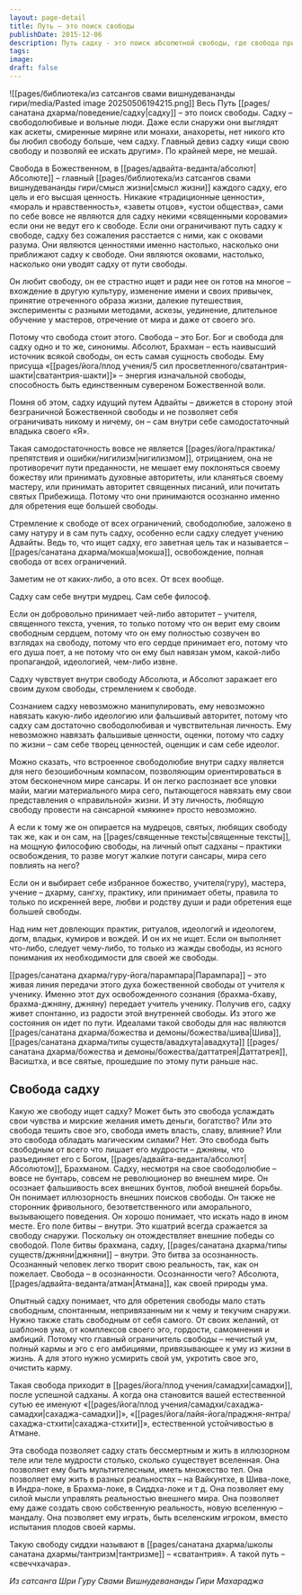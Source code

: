 ```yaml
---
layout: page-detail
title: Путь – это поиск свободы
publishDate: 2015-12-06
description: Путь садху - это поиск абсолютной свободы, где свобода приравнивается к Богу и Абсолюту, а все внешние ценности и традиции важны лишь постольку, поскольку ведут к освобождению. Садху осознанно выбирает авторитеты и практики только ради внутренней свободы, не поддаваясь внешнему давлению и манипуляциям. Истинная свобода для садху - это не вседозволенность, а освобождение от всех ограничений ума, эго и кармы, достигаемое через внутреннюю битву и реализуемое в состоянии самадхи и сахаджа-самадхи.
tags: 
image: 
draft: false
---
```

![[pages/библиотека/из сатсангов свами вишнудевананды гири/media/Pasted image 20250506194215.png]]
Весь Путь [[pages/санатана дхарма/поведение/садху|садху]] – это поиск свободы. Садху – свободолюбивые и вольные люди. Даже если снаружи они выглядят как аскеты, смиренные миряне или монахи, анахореты, нет никого кто бы любил свободу больше, чем садху. Главный девиз садху «ищи свою свободу и позволяй ее искать другим». По крайней мере, не мешай.

Свобода в Божественном, в [[pages/адвайта-веданта/абсолют|Абсолюте]] – главный [[pages/библиотека/из сатсангов свами вишнудевананды гири/смысл жизни|смысл жизни]] каждого садху, его цель и его высшая ценность. Никакие «традиционные ценности», «мораль и нравственность», «заветы отцов», «устои общества», сами по себе вовсе не являются для садху некими «священными коровами» если они не ведут его к свободе. Если они ограничивают путь садху к свободе, садху без сожаления расстается с ними, как с оковами разума. Они являются ценностями именно настолько, насколько они приближают садху к свободе. Они являются оковами, настолько, насколько они уводят садху от пути свободы.

Он любит свободу, он ее страстно ищет и ради нее он готов на многое – вхождение в другую культуру, изменение имени и своих привычек, принятие отреченного образа жизни, далекие путешествия, эксперименты с разными методами, аскезы, уединение, длительное обучение у мастеров, отречение от мира и даже от своего эго.

Потому что свобода стоит этого. Свобода – это Бог. Бог и свобода для садху одно и то же, синонимы. Абсолют, Брахман – есть наивысший источник всякой свободы, он есть самая сущность свободы. Ему присуща «[[pages/йога/плод учения/5 сил просветленного/сватантрия-шакти|сватантрия-шакти]]» – энергия изначальной свободы, способность быть единственным сувереном Божественной воли.

Помня об этом, садху идущий путем Адвайты – движется в сторону этой безграничной Божественной свободы и не позволяет себя ограничивать никому и ничему, он – сам внутри себе самодостаточный владыка своего «Я».

Такая самодостаточность вовсе не является [[pages/йога/практика/препятствия и ошибки/нигилизм|нигилизмом]], отрицанием, она не противоречит пути преданности, не мешает ему поклоняться своему божеству или принимать духовные авторитеты, или кланяться своему мастеру, или принимать авторитет священных писаний, или почитать святых Прибежища. Потому что они принимаются осознанно именно для обретения еще большей свободы.

Стремление к свободе от всех ограничений, свободолюбие, заложено в саму натуру и в сам путь садху, особенно если садху следует учению Адвайты. Ведь то, что ищет садху, его заветная цель так и называется – [[pages/санатана дхарма/мокша|мокша]], освобождение, полная свобода от всех ограничений.

Заметим не от каких-либо, а ото всех. От всех вообще.

Садху сам себе внутри мудрец. Сам себе философ.

Если он добровольно принимает чей-либо авторитет – учителя, священного текста, учения, то только потому что он верит ему своим свободным сердцем, потому что он ему полностью созвучен во взглядах на свободу, потому что его сердце принимает его, потому что его душа поет, а не потому что он ему был навязан умом, какой-либо пропагандой, идеологией, чем-либо извне.

Садху чувствует внутри свободу Абсолюта, и Абсолют заражает его своим духом свободы, стремлением к свободе.

Сознанием садху невозможно манипулировать, ему невозможно навязать какую-либо идеологию или фальшивый авторитет, потому что садху сам достаточно свободолюбивая и чувствительная личность. Ему невозможно навязать фальшивые ценности, оценки, потому что садху по жизни – сам себе творец ценностей, оценщик и сам себе идеолог.

Можно сказать, что встроенное свободолюбие внутри садху является для него безошибочным компасом, позволяющим ориентироваться в этом бесконечном мире сансары. И он легко распознает все уловки майи, магии материального мира сего, пытающегося навязать ему свои представления о «правильной» жизни. И эту личность, любящую свободу провести на сансарной «мякине» просто невозможно.

А если к тому же он опирается на мудрецов, святых, любящих свободу так же, как и он сам, на [[pages/священные тексты|священные тексты]], на мощную философию свободы, на личный опыт садханы – практики освобождения, то разве могут жалкие потуги сансары, мира сего повлиять на него?

Если он и выбирает себе избранное божество, учителя(гуру), мастера, учение – дхарму, сангху, практику, или принимает обеты, правила то только по искренней вере, любви и родству души и ради обретения еще большей свободы.

Над ним нет довлеющих практик, ритуалов, идеологий и идеологем, догм, владык, кумиров и вождей. И он их не ищет. Если он выполняет что-либо, следует чему-либо, то только из жажды свободы, из ясного понимания их необходимости для своей же свободы.

[[pages/санатана дхарма/гуру-йога/парампара|Парампара]] – это живая линия передачи этого духа божественной свободы от учителя к ученику. Именно этот дух освобожденного сознания (брахма-бхаву, брахма-джняну, джняну) передает учитель ученику. Получив его, садху живет спонтанно, из радости этой внутренней свободы. Из этого же состояния он идет по пути. Идеалами такой свободы для нас являются [[pages/санатана дхарма/божества и демоны/божества/шива|Шива]], [[pages/санатана дхарма/типы существ/авадхута|авадхута]] [[pages/санатана дхарма/божества и демоны/божества/даттатрея|Даттатрея]], Васиштха, и все святые, прошедшие по этому пути раньше нас.

## Свобода садху

Какую же свободу ищет садху? Может быть это свобода услаждать свои чувства и мирские желания иметь деньги, богатство? Или это свобода тешить свое эго, свобода иметь власть, славу, влияние? Или это свобода обладать магическим силами? Нет. Это свобода быть свободным от всего что лишает его мудрости – джняны, что разъединяет его с Богом, [[pages/адвайта-веданта/абсолют|Абсолютом]], Брахманом. Садху, несмотря на свое свободолюбие – вовсе не бунтарь, совсем не революционер во внешнем мире. Он осознает фальшивость всех внешних бунтов, любой внешней борьбы. Он понимает иллюзорность внешних поисков свободы. Он также не сторонник фривольного, безответственного или аморального, вызывающего поведения. Он хорошо понимает, что искать надо в ином месте. Его поле битвы – внутри. Это кшатрий всегда сражается за свободу снаружи. Поскольку он отождествляет внешние победы со свободой. Поле битвы брахмана, садху, [[pages/санатана дхарма/типы существ/джняни|джняни]] – внутри. Это битва за осознанность. Осознанный человек легко творит свою реальность, так, как он пожелает. Свобода – в осознанности. Осознанности чего? Абсолюта, [[pages/адвайта-веданта/атман|Атмана]], как своей природы ума.

Опытный садху понимает, что для обретения свободы мало стать свободным, спонтанным, непривязанным ни к чему и текучим снаружи. Нужно также стать свободным от себя самого. От своих желаний, от шаблонов ума, от комплексов своего эго, гордости, самомнения и амбиций. Потому что главный ограничитель свободы – нечистый ум, полный кармы и эго с его амбициями, привязывающее к уму из жизни в жизнь. А для этого нужно усмирить свой ум, укротить свое эго, очистить карму.

Такая свобода приходит в [[pages/йога/плод учения/самадхи|самадхи]], после успешной садханы. А когда она становится вашей естественной сутью ее именуют «[[pages/йога/плод учения/самадхи/сахаджа-самадхи|сахаджа-самадхи]]», «[[pages/йога/лайя-йога/праджня-янтра/сахаджа-стхити|сахаджа-стхити]]», естественной устойчивостью в Атмане.

Эта свобода позволяет садху стать бессмертным и жить в иллюзорном теле или теле мудрости столько, сколько существует вселенная. Она позволяет ему быть мультителесным, иметь множество тел. Она позволяет ему жить в разных реальностях – на Вайкунтхе, в Шива-локе, в Индра-локе, в Брахма-локе, в Сиддха-локе и т д. Она позволяет ему силой мысли управлять реальностью внешнего мира. Она позволяет ему даже создать свою собственную реальность, новую вселенную – мандалу. Она позволяет ему играть, быть вселенским игроком, вместо испытания плодов своей кармы.

Такую свободу сиддхи называют в [[pages/санатана дхарма/школы санатана дхармы/тантризм|тантризме]] – «сватантрия». А такой путь – «свеччхачара».

*Из сатсанга Шри Гуру Свами Вишнудевананды Гири Махараджа*

